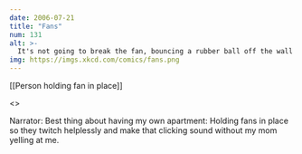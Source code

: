 ```yaml
---
date: 2006-07-21
title: "Fans"
num: 131
alt: >-
  It's not going to break the fan, bouncing a rubber ball off the wall isn't going to dent it, and the roof can hold me just fine.  You LIED!
img: https://imgs.xkcd.com/comics/fans.png
---
```

[[Person holding fan in place]]

<<click click>>

Narrator: Best thing about having my own apartment: Holding fans in place so they twitch helplessly and make that clicking sound without my mom yelling at me.

